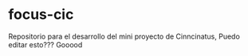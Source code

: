 # focus-cic
Repositorio para el desarrollo del mini proyecto de Cinncinatus, 
Puedo editar esto??? Gooood
